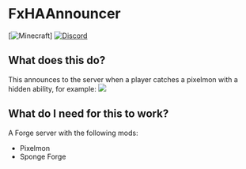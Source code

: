 # FxHAAnnouncer
[![Minecraft](https://img.shields.io/badge/MC-1.12.2-brightblue.svg)]
[![Discord](https://discordapp.com/api/guilds/699764448155533404/widget.png)](https://discord.gg/VFNTycm)
## What does this do?
This announces to the server when a player catches a pixelmon with a hidden ability, for example:
<img src="https://github.com/OzzyMar123/Img-For-Repos/blob/master/fxhaannouncer.png">
## What do I need for this to work?
A Forge server with the following mods:
- Pixelmon
- Sponge Forge
